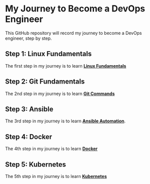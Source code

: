 # My Journey to Become a DevOps Engineer

This GitHub repository will record my journey to become a DevOps engineer, step by step.

## Step 1: Linux Fundamentals

The first step in my journey is to learn **[Linux Fundamentals](linux-1.md)**

## Step 2: Git Fundamentals

The 2nd step in my journey is to learn **[Git Commands](git.md)**

## Step 3: Ansible

The 3rd step in my journey is to learn 
**[Ansible Automation](https://github.com/Tariq-Mehmood-Malik/Ansible-Handbook)**.

## Step 4: Docker

The 4th step in my journey is to learn **[Docker](https://github.com/Tariq-Mehmood-Malik/Docker)**

## Step 5: Kubernetes

The 5th step in my journey is to learn **[Kubernetes](https://github.com/Tariq-Mehmood-Malik/Kubernetes)**

